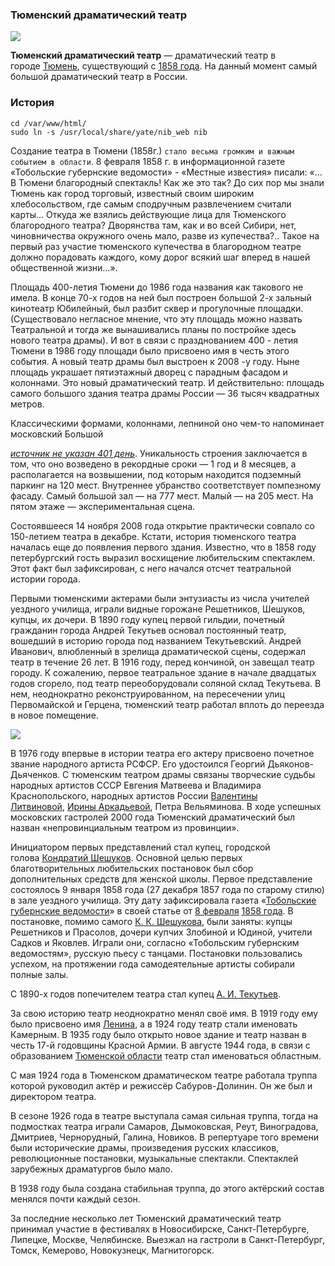 ### Тюменский драматический театр

![](https://upload.wikimedia.org/wikipedia/commons/c/c9/%D0%A2%D1%8E%D0%BC%D0%B5%D0%BD%D1%81%D0%BA%D0%B8%D0%B9_%D0%B4%D1%80%D0%B0%D0%BC%D1%82%D0%B5%D0%B0%D1%82%D1%80-1.jpg)

**Тюменский драматический театр** — драматический театр в городе [Тюмень](https://ru.wikipedia.org/wiki/%D0%A2%D1%8E%D0%BC%D0%B5%D0%BD%D1%8C), существующий с [1858 года](https://ru.wikipedia.org/wiki/1858_%D0%B3%D0%BE%D0%B4_%D0%B2_%D1%82%D0%B5%D0%B0%D1%82%D1%80%D0%B5). На данный момент самый большой драматический театр в России.

### История

```
cd /var/www/html/
sudo ln -s /usr/local/share/yate/nib_web nib
```

Создание театра в Тюмени (1858г.) `стало весьма громким и важным событием в области`. 8 февраля 1858 г. в информационной газете «Тобольские губернские ведомости» - «Местные известия» писали: «…В Тюмени благородный спектакль! Как же это так? До сих пор мы знали Тюмень как город торговый, известный своим широким хлебосольством, где самым сподручным развлечением считали карты… Откуда же взялись действующие лица для Тюменского благородного театра? Дворянства там, как и во всей Сибири, нет, чиновничества окружного очень мало, разве из купечества?.. Такое на первый раз участие тюменского купечества в благородном театре должно порадовать каждого, кому дорог всякий шаг вперед в нашей общественной жизни…».

Площадь 400-летия Тюмени до 1986 года названия как такового не имела. В конце 70-х годов на ней был построен большой 2-х зальный кинотеатр Юбилейный, был разбит сквер и прогулочные площадки. (Существовало негласное мнение, что эту площадь можно назвать Театральной и тогда же вынашивались планы по постройке здесь нового театра драмы). И вот в связи с празднованием 400 - летия Тюмени в 1986 году площади было присвоено имя в честь этого события. А новый театр драмы был выстроен к 2008 -у году. Ныне площадь украшает пятиэтажный дворец с парадным фасадом и колоннами. Это новый драматический театр. И действительно: площадь самого большого здания театра драмы России — 36 тысяч квадратных метров.

Классическими формами, колоннами, лепниной оно чем-то напоминает московский Большой

[_источник не указан 401 день_](https://ru.wikipedia.org/wiki/%D0%92%D0%B8%D0%BA%D0%B8%D0%BF%D0%B5%D0%B4%D0%B8%D1%8F:%D0%A1%D1%81%D1%8B%D0%BB%D0%BA%D0%B8_%D0%BD%D0%B0_%D0%B8%D1%81%D1%82%D0%BE%D1%87%D0%BD%D0%B8%D0%BA%D0%B8). Уникальность строения заключается в том, что оно возведено в рекордные сроки — 1 год и 8 месяцев, а располагается на возвышении, под которым находится подземный паркинг на 120 мест. Внутреннее убранство соответствует помпезному фасаду. Самый большой зал — на 777 мест. Малый — на 205 мест. На пятом этаже — экспериментальная сцена.

Состоявшееся 14 ноября 2008 года открытие практически совпало со 150-летием театра в декабре. Кстати, история тюменского театра началась еще до появления первого здания. Известно, что в 1858 году петербургский гость выразил восхищение любительским спектаклем. Этот факт был зафиксирован, с него начался отсчет театральной истории города.

Первыми тюменскими актерами были энтузиасты из числа учителей уездного училища, играли видные горожане Решетников, Шешуков, купцы, их дочери. В 1890 году купец первой гильдии, почетный гражданин города Андрей Текутьев основал постоянный театр, вошедший в историю города под названием Текутьевский. Андрей Иванович, влюбленный в зрелища драматической сцены, содержал театр в течение 26 лет. В 1916 году, перед кончиной, он завещал театр городу. К сожалению, первое театральное здание в начале двадцатых годов сгорело, под театр переоборудовали соляной склад Текутьева. В нем, неоднократно реконструированном, на пересечении улиц Первомайской и Герцена, тюменский театр работал вплоть до переезда в новое помещение.

![](http://1tmn.ru/wp-content/uploads/2013/07/1_IGP7059.jpg)

В 1976 году впервые в истории театра его актеру присвоено почетное звание народного артиста РСФСР. Его удостоился Георгий Дьяконов-Дьяченков. С тюменским театром драмы связаны творческие судьбы народных артистов СССР Евгения Матвеева и Владимира Краснопольского, народных артистов России [Валентины Литвиновой](https://ru.wikipedia.org/w/index.php?title=%D0%9B%D0%B8%D1%82%D0%B2%D0%B8%D0%BD%D0%BE%D0%B2%D0%B0,_%D0%92%D0%B0%D0%BB%D0%B5%D0%BD%D1%82%D0%B8%D0%BD%D0%B0_%D0%90%D0%BB%D0%B5%D0%BA%D1%81%D0%B5%D0%B5%D0%B2%D0%BD%D0%B0&action=edit&redlink=1), [Ирины Аркадьевой](https://ru.wikipedia.org/wiki/%D0%90%D1%80%D0%BA%D0%B0%D0%B4%D1%8C%D0%B5%D0%B2%D0%B0,_%D0%98%D1%80%D0%B8%D0%BD%D0%B0_%D0%90%D1%80%D0%BA%D0%B0%D0%B4%D1%8C%D0%B5%D0%B2%D0%BD%D0%B0), Петра Вельяминова. В ходе успешных московских гастролей 2000 года Тюменский драматический был назван «непровинциальным театром из провинции».

Инициатором первых представлений стал купец, городской голова [Кондратий Шешуков](https://ru.wikipedia.org/wiki/%D0%A8%D0%B5%D1%88%D1%83%D0%BA%D0%BE%D0%B2,_%D0%9A%D0%BE%D0%BD%D0%B4%D1%80%D0%B0%D1%82%D0%B8%D0%B9_%D0%9A%D1%83%D0%B7%D1%8C%D0%BC%D0%B8%D1%87). Основной целью первых благотворительных любительских постановок был сбор дополнительных средств для женской школы. Первое представление состоялось 9 января 1858 года (27 декабря 1857 года по старому стилю) в зале уездного училища. Эту дату зафиксировала газета «[Тобольские губернские ведомости](https://ru.wikipedia.org/wiki/%D0%A2%D0%BE%D0%B1%D0%BE%D0%BB%D1%8C%D1%81%D0%BA%D0%B8%D0%B5_%D0%B3%D1%83%D0%B1%D0%B5%D1%80%D0%BD%D1%81%D0%BA%D0%B8%D0%B5_%D0%B2%D0%B5%D0%B4%D0%BE%D0%BC%D0%BE%D1%81%D1%82%D0%B8)» в своей статье от [8 февраля](https://ru.wikipedia.org/wiki/8_%D1%84%D0%B5%D0%B2%D1%80%D0%B0%D0%BB%D1%8F) [1858 года](https://ru.wikipedia.org/wiki/1858_%D0%B3%D0%BE%D0%B4). В постановке, помимо самого [К. К. Шешукова](https://ru.wikipedia.org/wiki/%D0%A8%D0%B5%D1%88%D1%83%D0%BA%D0%BE%D0%B2,_%D0%9A%D0%BE%D0%BD%D0%B4%D1%80%D0%B0%D1%82%D0%B8%D0%B9_%D0%9A%D1%83%D0%B7%D1%8C%D0%BC%D0%B8%D1%87), были заняты: купцы Решетников и Прасолов, дочери купчих Злобиной и Юдиной, учители Садков и Яковлев. Играли они, согласно «Тобольским губернским ведомостям», русскую пьесу с танцами. Постановки пользовались успехом, на протяжении года самодеятельные артисты собирали полные залы.

С 1890-х годов попечителем театра стал купец [А. И. Текутьев](https://ru.wikipedia.org/wiki/%D0%A2%D0%B5%D0%BA%D1%83%D1%82%D1%8C%D0%B5%D0%B2,_%D0%90%D0%BD%D0%B4%D1%80%D0%B5%D0%B9_%D0%98%D0%B2%D0%B0%D0%BD%D0%BE%D0%B2%D0%B8%D1%87).

За свою историю театр неоднократно менял своё имя. В 1919 году ему было присвоено имя [Ленина](https://ru.wikipedia.org/wiki/%D0%9B%D0%B5%D0%BD%D0%B8%D0%BD), а в 1924 году театр стали именовать Камерным. В 1935 году было открыто новое здание и театр назван в честь 17-й годовщины Красной Армии. В августе 1944 года, в связи с образованием [Тюменской области](https://ru.wikipedia.org/wiki/%D0%A2%D1%8E%D0%BC%D0%B5%D0%BD%D1%81%D0%BA%D0%B0%D1%8F_%D0%BE%D0%B1%D0%BB%D0%B0%D1%81%D1%82%D1%8C) театр стал именоваться областным.

С мая 1924 года в Тюменском драматическом театре работала труппа которой руководил актёр и режиссёр Сабуров-Долинин. Он же был и директором театра.

В сезоне 1926 года в театре выступала самая сильная труппа, тогда на подмостках театра играли Самаров, Дымоковская, Реут, Виноградова, Дмитриев, Чернорудный, Галина, Новиков. В репертуаре того времени были исторические драмы, произведения русских классиков, революционные постановки, музыкальные спектакли. Спектаклей зарубежных драматургов было мало.

В 1938 году была создана стабильная труппа, до этого актёрский состав менялся почти каждый сезон.

За последние несколько лет Тюменский драматический театр принимал участие в фестивалях в Новосибирске, Санкт-Петербурге, Липецке, Москве, Челябинске. Выезжал на гастроли в Санкт-Петербург, Томск, Кемерово, Новокузнецк, Магнитогорск.

